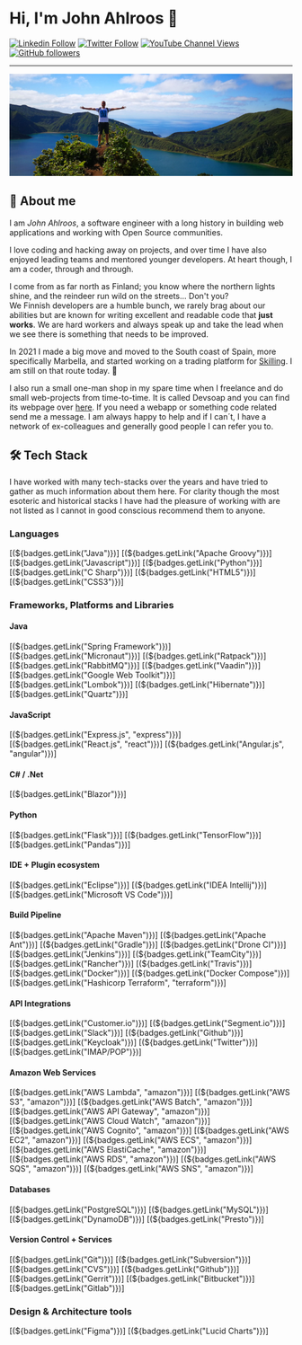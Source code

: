 # Hi, I'm John Ahlroos 👋

[![Linkedin Follow](https://img.shields.io/badge/LinkedIn-15.5k-blue?style=social&logo=linkedin)](https://linkedin.com/john.ahlroos)
[![Twitter Follow](https://img.shields.io/twitter/follow/jatwitt?style=social)]()
[![YouTube Channel Views](https://img.shields.io/youtube/channel/views/UCCxxbd2Zf6Op9fThLPSZMGg?style=social)](https://twitter.com/jatwitt)
[![GitHub followers](https://img.shields.io/github/followers/johndevs?style=social)](https://https://github.com/johndevs)

---

![Header](/static/header.png)

## 💬 About me

I am *John Ahlroos*, a software engineer with a long history in building web applications and working with Open 
Source communities. 

I love coding and hacking away on projects, and over time I have also enjoyed leading teams and mentored younger 
developers. At heart though, I am a coder, through and through.

I come from as far north as Finland; you know where the northern lights shine, and the reindeer run wild on the 
streets... Don't you? <br/>
We Finnish developers are a humble bunch, we rarely brag about our abilities but are known for 
writing excellent and readable code that **just works**. We are hard workers and always speak up and 
take the lead when we see there is something that needs to be improved. 

In 2021 I made a big move and moved to the South coast of Spain, more specifically Marbella, and started working on a 
trading platform for [Skilling](https://skilling.com). I am still on that route today. 🌴

I also run a small one-man shop in my spare time when I freelance and do small web-projects from time-to-time. It is 
called Devsoap and you can find its webpage over [here](https://devsoap.com). If you need a webapp or something code 
related send me a message. I am always happy to help and if I can´t, I have a network of ex-colleagues and generally 
good people I can refer you to.

## 🛠 Tech Stack

I have worked with many tech-stacks over the years and have tried to gather as much information about them here. 
For clarity though the most esoteric and historical stacks I have had the pleasure of working with are not 
listed as I cannot in good conscious recommend them to anyone.

### Languages  

[(${badges.getLink("Java")})]
[(${badges.getLink("Apache Groovy")})]
[(${badges.getLink("Javascript")})]
[(${badges.getLink("Python")})]
[(${badges.getLink("C Sharp")})]
[(${badges.getLink("HTML5")})]
[(${badges.getLink("CSS3")})]

### Frameworks, Platforms and Libraries

#### Java
[(${badges.getLink("Spring Framework")})]
[(${badges.getLink("Micronaut")})]
[(${badges.getLink("Ratpack")})]
[(${badges.getLink("RabbitMQ")})]
[(${badges.getLink("Vaadin")})]
[(${badges.getLink("Google Web Toolkit")})]
[(${badges.getLink("Lombok")})]
[(${badges.getLink("Hibernate")})]
[(${badges.getLink("Quartz")})]

#### JavaScript
[(${badges.getLink("Express.js", "express")})]
[(${badges.getLink("React.js", "react")})]
[(${badges.getLink("Angular.js", "angular")})]

#### C# / .Net
[(${badges.getLink("Blazor")})]

#### Python
[(${badges.getLink("Flask")})]
[(${badges.getLink("TensorFlow")})]
[(${badges.getLink("Pandas")})]

#### IDE + Plugin ecosystem
[(${badges.getLink("Eclipse")})]
[(${badges.getLink("IDEA Intellij")})]
[(${badges.getLink("Microsoft VS Code")})]

#### Build Pipeline
[(${badges.getLink("Apache Maven")})]
[(${badges.getLink("Apache Ant")})]
[(${badges.getLink("Gradle")})]
[(${badges.getLink("Drone CI")})]
[(${badges.getLink("Jenkins")})]
[(${badges.getLink("TeamCity")})]
[(${badges.getLink("Rancher")})]
[(${badges.getLink("Travis")})]
[(${badges.getLink("Docker")})]
[(${badges.getLink("Docker Compose")})]
[(${badges.getLink("Hashicorp Terraform", "terraform")})]

#### API Integrations
[(${badges.getLink("Customer.io")})]
[(${badges.getLink("Segment.io")})]
[(${badges.getLink("Slack")})]
[(${badges.getLink("Github")})]
[(${badges.getLink("Keycloak")})]
[(${badges.getLink("Twitter")})]
[(${badges.getLink("IMAP/POP")})]

#### Amazon Web Services
[(${badges.getLink("AWS Lambda", "amazon")})]
[(${badges.getLink("AWS S3", "amazon")})]
[(${badges.getLink("AWS Batch", "amazon")})]
[(${badges.getLink("AWS API Gateway", "amazon")})]
[(${badges.getLink("AWS Cloud Watch", "amazon")})]
[(${badges.getLink("AWS Cognito", "amazon")})]
[(${badges.getLink("AWS EC2", "amazon")})]
[(${badges.getLink("AWS ECS", "amazon")})]
[(${badges.getLink("AWS ElastiCache", "amazon")})]
[(${badges.getLink("AWS RDS", "amazon")})]
[(${badges.getLink("AWS SQS", "amazon")})]
[(${badges.getLink("AWS SNS", "amazon")})]

#### Databases
[(${badges.getLink("PostgreSQL")})]
[(${badges.getLink("MySQL")})]
[(${badges.getLink("DynamoDB")})]
[(${badges.getLink("Presto")})]

#### Version Control + Services
[(${badges.getLink("Git")})]
[(${badges.getLink("Subversion")})]
[(${badges.getLink("CVS")})]
[(${badges.getLink("Github")})]
[(${badges.getLink("Gerrit")})]
[(${badges.getLink("Bitbucket")})]
[(${badges.getLink("Gitlab")})]

### Design & Architecture tools
[(${badges.getLink("Figma")})]
[(${badges.getLink("Lucid Charts")})]

